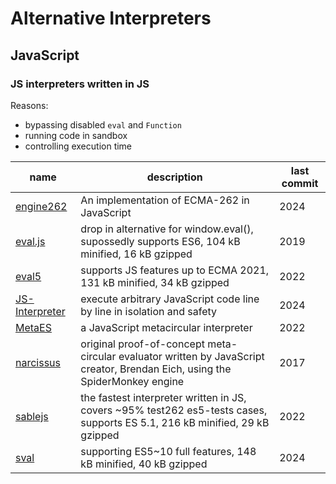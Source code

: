 # Alternative Interpreters

## JavaScript

### JS interpreters written in JS

Reasons:
* bypassing disabled `eval` and `Function`
* running code in sandbox
* controlling execution time

name | description | last commit
--- | --- | ---
[engine262](https://github.com/engine262/engine262) | An implementation of ECMA-262 in JavaScript | 2024
[eval.js](https://github.com/taktik/evaljs) | drop in alternative for window.eval(), supossedly supports ES6, 104 kB minified, 16 kB gzipped | 2019
[eval5](https://github.com/fermuch/eval5) | supports JS features up to ECMA 2021, 131 kB minified, 34 kB gzipped | 2022
[JS-Interpreter](https://github.com/NeilFraser/JS-Interpreter) | execute arbitrary JavaScript code line by line in isolation and safety | 2024
[MetaES](https://github.com/metaes/metaes) | a JavaScript metacircular interpreter | 2022
[narcissus](https://github.com/kushalpalesha/narcissus) | original proof-of-concept meta-circular evaluator written by JavaScript creator, Brendan Eich, using the SpiderMonkey engine | 2017
[sablejs](https://github.com/sablejs/sablejs) | the fastest interpreter written in JS, covers ~95% test262 es5-tests cases, supports ES 5.1, 216 kB minified, 29 kB gzipped | 2022
[sval](https://github.com/Siubaak/sval) |supporting ES5~10 full features, 148 kB minified, 40 kB gzipped | 2024
